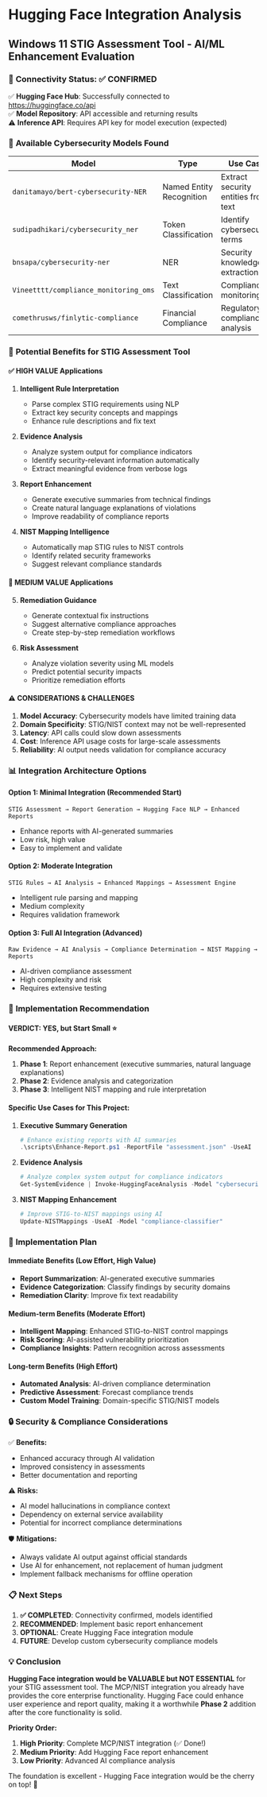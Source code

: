 # Hugging Face Integration Analysis
## Windows 11 STIG Assessment Tool - AI/ML Enhancement Evaluation

### 🔗 **Connectivity Status: ✅ CONFIRMED**

✅ **Hugging Face Hub**: Successfully connected to https://huggingface.co/api  
✅ **Model Repository**: API accessible and returning results  
⚠️ **Inference API**: Requires API key for model execution (expected)  

### 🤖 **Available Cybersecurity Models Found**

| Model | Type | Use Case | Downloads |
|-------|------|----------|-----------|
| `danitamayo/bert-cybersecurity-NER` | Named Entity Recognition | Extract security entities from text | 9 |
| `sudipadhikari/cybersecurity_ner` | Token Classification | Identify cybersecurity terms | 4 |
| `bnsapa/cybersecurity-ner` | NER | Security knowledge extraction | 83 |
| `Vineetttt/compliance_monitoring_oms` | Text Classification | Compliance monitoring | 4 |
| `comethrusws/finlytic-compliance` | Financial Compliance | Regulatory compliance analysis | 4 |

### 🎯 **Potential Benefits for STIG Assessment Tool**

#### ✅ **HIGH VALUE Applications**

1. **Intelligent Rule Interpretation**
   - Parse complex STIG requirements using NLP
   - Extract key security concepts and mappings
   - Enhance rule descriptions and fix text

2. **Evidence Analysis**
   - Analyze system output for compliance indicators
   - Identify security-relevant information automatically
   - Extract meaningful evidence from verbose logs

3. **Report Enhancement**
   - Generate executive summaries from technical findings
   - Create natural language explanations of violations
   - Improve readability of compliance reports

4. **NIST Mapping Intelligence**
   - Automatically map STIG rules to NIST controls
   - Identify related security frameworks
   - Suggest relevant compliance standards

#### 🔄 **MEDIUM VALUE Applications**

5. **Remediation Guidance**
   - Generate contextual fix instructions
   - Suggest alternative compliance approaches
   - Create step-by-step remediation workflows

6. **Risk Assessment**
   - Analyze violation severity using ML models
   - Predict potential security impacts
   - Prioritize remediation efforts

#### ⚠️ **CONSIDERATIONS & CHALLENGES**

1. **Model Accuracy**: Cybersecurity models have limited training data
2. **Domain Specificity**: STIG/NIST context may not be well-represented
3. **Latency**: API calls could slow down assessments
4. **Cost**: Inference API usage costs for large-scale assessments
5. **Reliability**: AI output needs validation for compliance accuracy

### 📊 **Integration Architecture Options**

#### Option 1: **Minimal Integration** (Recommended Start)
```
STIG Assessment → Report Generation → Hugging Face NLP → Enhanced Reports
```
- Enhance reports with AI-generated summaries
- Low risk, high value
- Easy to implement and validate

#### Option 2: **Moderate Integration**
```
STIG Rules → AI Analysis → Enhanced Mappings → Assessment Engine
```
- Intelligent rule parsing and mapping
- Medium complexity
- Requires validation framework

#### Option 3: **Full AI Integration** (Advanced)
```
Raw Evidence → AI Analysis → Compliance Determination → NIST Mapping → Reports
```
- AI-driven compliance assessment
- High complexity and risk
- Requires extensive testing

### 🔧 **Implementation Recommendation**

#### **VERDICT: YES, but Start Small** ⭐

**Recommended Approach:**
1. **Phase 1**: Report enhancement (executive summaries, natural language explanations)
2. **Phase 2**: Evidence analysis and categorization
3. **Phase 3**: Intelligent NIST mapping and rule interpretation

#### **Specific Use Cases for This Project:**

1. **Executive Summary Generation**
   ```powershell
   # Enhance existing reports with AI summaries
   .\scripts\Enhance-Report.ps1 -ReportFile "assessment.json" -UseAI
   ```

2. **Evidence Analysis**
   ```powershell
   # Analyze complex system output for compliance indicators
   Get-SystemEvidence | Invoke-HuggingFaceAnalysis -Model "cybersecurity-ner"
   ```

3. **NIST Mapping Enhancement**
   ```powershell
   # Improve STIG-to-NIST mappings using AI
   Update-NISTMappings -UseAI -Model "compliance-classifier"
   ```

### 🚀 **Implementation Plan**

#### **Immediate Benefits** (Low Effort, High Value)
- **Report Summarization**: AI-generated executive summaries
- **Evidence Categorization**: Classify findings by security domains
- **Remediation Clarity**: Improve fix text readability

#### **Medium-term Benefits** (Moderate Effort)
- **Intelligent Mapping**: Enhanced STIG-to-NIST control mappings
- **Risk Scoring**: AI-assisted vulnerability prioritization
- **Compliance Insights**: Pattern recognition across assessments

#### **Long-term Benefits** (High Effort)
- **Automated Analysis**: AI-driven compliance determination
- **Predictive Assessment**: Forecast compliance trends
- **Custom Model Training**: Domain-specific STIG/NIST models

### 🔒 **Security & Compliance Considerations**

✅ **Benefits:**
- Enhanced accuracy through AI validation
- Improved consistency in assessments
- Better documentation and reporting

⚠️ **Risks:**
- AI model hallucinations in compliance context
- Dependency on external service availability
- Potential for incorrect compliance determinations

🛡️ **Mitigations:**
- Always validate AI output against official standards
- Use AI for enhancement, not replacement of human judgment
- Implement fallback mechanisms for offline operation

### 📋 **Next Steps**

1. **✅ COMPLETED**: Connectivity confirmed, models identified
2. **RECOMMENDED**: Implement basic report enhancement
3. **OPTIONAL**: Create Hugging Face integration module
4. **FUTURE**: Develop custom cybersecurity compliance models

### 💡 **Conclusion**

**Hugging Face integration would be VALUABLE but NOT ESSENTIAL** for your STIG assessment tool. The MCP/NIST integration you already have provides the core enterprise functionality. Hugging Face could enhance user experience and report quality, making it a worthwhile **Phase 2** addition after the core functionality is solid.

**Priority Order:**
1. **High Priority**: Complete MCP/NIST integration (✅ Done!)
2. **Medium Priority**: Add Hugging Face report enhancement
3. **Low Priority**: Advanced AI compliance analysis

The foundation is excellent - Hugging Face integration would be the cherry on top! 🍒
